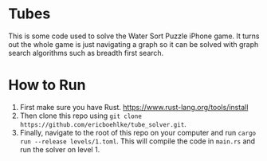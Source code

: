 # Tubes

This is some code used to solve the Water Sort Puzzle iPhone game.
It turns out the whole game is just navigating a graph so it can be solved with graph search algorithms such as breadth first search.

# How to Run

1. First make sure you have Rust. https://www.rust-lang.org/tools/install
2. Then clone this repo using `git clone https://github.com/ericboehlke/tube_solver.git`.
3. Finally, navigate to the root of this repo on your computer and run `cargo run --release levels/1.toml`. This will compile the code in `main.rs` and run the solver on level 1.